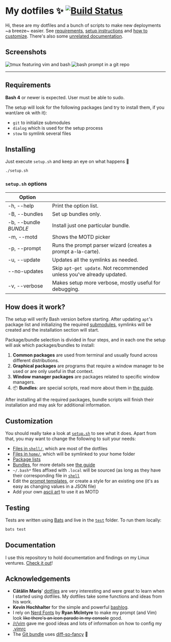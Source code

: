 # My dotfiles :sparkles: [![Build Status](https://travis-ci.org/elamperti/dotfiles.svg?branch=master)](https://travis-ci.org/elamperti/dotfiles)

Hi, these are my dotfiles and a bunch of scripts to make new deployments ~a breeze~ easier.
See [requirements](#requirements), [setup instructions](#installing) and [how to customize](#customization).
There's also some [unrelated documentation](./docs/).

## Screenshots
![tmux featuring vim and bash](https://user-images.githubusercontent.com/910672/44622666-921f8c00-a893-11e8-86a4-1b3355ada324.jpg)
![bash prompt in a git repo](https://user-images.githubusercontent.com/910672/44622668-92b82280-a893-11e8-9b74-78e4693c179d.jpg)

---

## Requirements

**Bash 4** or newer is expected. User must be able to sudo.

The setup will look for the following packages (and try to install them, if you want/are ok with it):

  * `git` to initialize submodules
  * `dialog` which is used for the setup process
  * `stow` to symlink several files

## Installing
Just execute `setup.sh` and keep an eye on what happens :crystal_ball:

```sh
./setup.sh
```

### `setup.sh` options

| **Option**            |                                                                       |
|-----------------------|-----------------------------------------------------------------------|
| -h, --help            | Print the option list.                                                |
| -B, --bundles         | Set up bundles only.                                                  |
| -b, --bundle _BUNDLE_ | Install just one particular bundle.                                   |
| -m, --motd            | Shows the MOTD picker                                                 |
| -p, --prompt          | Runs the prompt parser wizard (creates a prompt a-la-carte).          |
| -u, --update          | Updates all the symlinks as needed.                                   |
| --no-updates          | Skip `apt-get update`. Not recommended unless you've already updated. |
| -v, --verbose         | Makes setup more verbose, mostly useful for debugging.                |

## How does it work?

The setup will verify Bash version before starting. After updating `apt`'s package list and initializing the required [submodules](./.gitmodules), symlinks will be created and the installation section will start.

Package/bundle selection is divided in four steps, and in each one the setup will ask which packages/bundles to install:

  1. **Common packages** are used from terminal and usually found across different distributions.
  2. **Graphical packages** are programs that require a window manager to be used or are only useful in that context.
  3. **Window manager packages** are packages related to specific window managers.
  4. :package: **Bundles**: are special scripts, read more about them in [the guide](./bundles/about-bundles.md).

After installing all the required packages, bundle scripts will finish their installation and may ask for additional information.

## Customization

You should really take a look at [`setup.sh`](./setup.sh) to see what it does. Apart from that, you may want to change the following to suit your needs:

  * [Files in `shell/`](./shell/), which are most of the dotfiles
  * [Files in `home/`](./home/), which will be symlinked to your home folder
  * [Package lists](./common/package-lists.sh)
  * [Bundles](./bundles/), for more details see [the guide](./bundles/about-bundles.md)
  * `~/.bash*` files affixed with `.local` will be sourced (as long as they have their corresponding file in [`shell`](./shell/)
  * Edit the [prompt templates](./art/prompt/templates/), or create a style for an existing one (it's as easy as changing values in a JSON file)
  * Add your own [ascii art](./art/motd/) to use it as MOTD

## Testing

Tests are written using [Bats](https://github.com/sstephenson/bats) and live in the [`test`](./test/) folder. To run them locally:

```sh
bats test
```

## Documentation

I use this repository to hold documentation and findings on my Linux ventures. [Check it out](./docs/)!

## Acknowledgements

  * **Cătălin Mariș**' [dotfiles](https://github.com/alrra/dotfiles) are very interesting and were great to learn when I started using dotfiles. My dotfiles take some functions and ideas from his work.
  * **Kevin Hochhalter** for the simple and powerful [bashlog](https://github.com/klhochhalter/bashlog).
  * I rely on [Nerd Fonts](https://github.com/ryanoasis/nerd-fonts) by **Ryan McIntyre** to make my prompt (and Vim) look ~~like there's an icon parade in my console~~ good.
  * [/r/vim](https://www.reddit.com/r/vim/) gave me good ideas and lots of information on how to config my [.vimrc](./bundles/vim/vim/vimrc)
  * The [Git bundle](./bundles/git/) uses [diff-so-fancy](https://github.com/so-fancy/diff-so-fancy) :information_desk_person:
